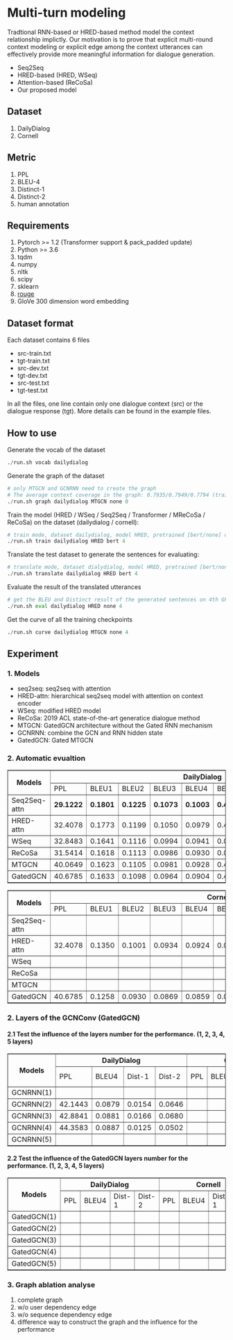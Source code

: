 # Multi-turn modeling
Tradtional RNN-based or HRED-based method model the context relationship implictly.
Our motivation is to prove that explicit multi-round context modeling or explicit edge among the context utterances can effectively provide more meaningful information for dialogue generation.
* Seq2Seq
* HRED-based (HRED, WSeq)
* Attention-based (ReCoSa)
* Our proposed model

## Dataset 
1. DailyDialog
2. Cornell

## Metric
1. PPL
2. BLEU-4
3. Distinct-1
4. Distinct-2
5. human annotation

## Requirements
1. Pytorch >= 1.2 (Transformer support & pack_padded update)
2. Python >= 3.6
3. tqdm
4. numpy
5. nltk
6. scipy
7. sklearn
8. [rouge](https://github.com/pltrdy/rouge)
8. GloVe 300 dimension word embedding

## Dataset format
Each dataset contains 6 files
* src-train.txt
* tgt-train.txt
* src-dev.txt
* tgt-dev.txt
* src-test.txt
* tgt-test.txt

In all the files, one line contain only one dialogue context (src) or the dialogue response (tgt).
More details can be found in the example files.

## How to use
Generate the vocab of the dataset

```python
./run.sh vocab dailydialog 
```

Generate the graph of the dataset

```python
# only MTGCN and GCNRNN need to create the graph
# The average context coverage in the graph: 0.7935/0.7949/0.7794 (train/test/dev) 
./run.sh graph dailydialog MTGCN none 0 
```

Train the model (HRED / WSeq / Seq2Seq / Transformer / MReCoSa / ReCoSa) on the dataset (dailydialog / cornell):

```python
# train mode, dataset dailydialog, model HRED, pretrained [bert/none] on 4th GPU
./run.sh train dailydialog HRED bert 4
```

Translate the test dataset to generate the sentences for evaluating:

```python
# translate mode, dataset dialydialog, model HRED, pretrained [bert/none] on 4th GPU
./run.sh translate dailydialog HRED bert 4
```

Evaluate the result of the translated utterances

```python
# get the BLEU and Distinct result of the generated sentences on 4th GPU (BERTScore need it)
./run.sh eval dailydialog HRED none 4
```

Get the curve of all the training checkpoints

```python
./run.sh curve dailydialog MTGCN none 4
```

## Experiment

### 1. Models
* seq2seq: seq2seq with attention
* HRED-attn: hierarchical seq2seq model with attention on context encoder
* WSeq: modified HRED model
* ReCoSa: 2019 ACL state-of-the-art generatice dialogue method
* MTGCN: GatedGCN architecture without the Gated RNN mechanism
* GCNRNN: combine the GCN and RNN hidden state
* GatedGCN: Gated MTGCN

### 2. Automatic evualtion

<table border="1" align="center">
  <tr>
    <th rowspan="2">Models</th>
    <th colspan="8">DailyDialog</th>
  </tr>
  <tr>
    <td>PPL</td>
    <td>BLEU1</td> 
    <td>BLEU2</td>
    <td>BLEU3</td>
    <td>BLEU4</td>
    <td>BERTScore</td>
    <td>Dist-1</td>
    <td>Dist-2</td>
  </tr>
  <tr>
    <td>Seq2Seq-attn</td>
    <td><strong>29.1222</strong></td>
    <td><strong>0.1801</strong></td>
    <td><strong>0.1225</strong></td>
    <td><strong>0.1073<strong></td>
    <td><strong>0.1003<strong></td>
    <td><strong>0.4528<strong></td>
    <td>0.0237</td>
    <td>0.1101</td>
  </tr>
  <tr>
    <td>HRED-attn</td>
    <td>32.4078</td>
    <td>0.1773</td>
    <td>0.1199</td>
    <td>0.1050</td>
    <td>0.0979</td>
    <td>0.4476</td>
    <td>0.0222</td>
    <td>0.1132</td>
  </tr>
  <tr>
    <td>WSeq</td>
    <td>32.8483</td>
    <td>0.1641</td>
    <td>0.1116</td>
    <td>0.0994</td>
    <td>0.0941</td>
    <td>0.0286</td>
    <td>0.0168</td>
    <td>0.0717</td>
  </tr>
  <tr>
    <td>ReCoSa</td>
    <td>31.5414</td>
    <td>0.1618</td>
    <td>0.1113</td>
    <td>0.0986</td>
    <td>0.0930</td>
    <td>0.0323</td>
    <td>0.0176</td>
    <td>0.0764</td>
  </tr>
  <tr>
    <td>MTGCN</td>
    <td>40.0649</td>
    <td>0.1623</td>
    <td>0.1105</td>
    <td>0.0981</td>
    <td>0.0928</td>
    <td>0.4349</td>
    <td><strong>0.0279<strong></td>
    <td>0.1443</td>
  </tr>
  <tr>
    <td>GatedGCN</td>
    <td>40.6785</td>
    <td>0.1633</td>
    <td>0.1098</td>
    <td>0.0964</td>
    <td>0.0904</td>
    <td>0.4347</td>
    <td>0.0267</td>
    <td><strong>0.1676<\strong></td>
  </tr>
</table>

<table border="1" align="center">
  <tr>
    <th rowspan="2">Models</th>
    <th colspan="8">Cornell</th>
  </tr>
  <tr>
    <td>PPL</td>
    <td>BLEU1</td> 
    <td>BLEU2</td>
    <td>BLEU3</td>
    <td>BLEU4</td>
    <td>BERTScore</td>
    <td>Dist-1</td>
    <td>Dist-2</td>
  </tr>
  <tr>
    <td>Seq2Seq-attn</td>
    <td></td>
    <td></td>
    <td></td>
    <td></td>
    <td></td>
    <td></td>
    <td></td>
    <td></td>
  </tr>
  <tr>
    <td>HRED-attn</td>
    <td>32.4078</td>
    <td>0.1350</td>
    <td>0.1001</td>
    <td>0.0934</td>
    <td>0.0924</td>
    <td>0.0145</td>
    <td>0.0162</td>
    <td>0.0698</td>
  </tr>
  <tr>
    <td>WSeq</td>
    <td></td>
    <td></td>
    <td></td>
    <td></td>
    <td></td>
    <td></td>
    <td></td>
    <td></td>
  </tr>
  <tr>
    <td>ReCoSa</td>
    <td></td>
    <td></td>
    <td></td>
    <td></td>
    <td></td>
    <td></td>
    <td></td>
    <td></td>
  </tr>
  <tr>
    <td>MTGCN</td>
    <td></td>
    <td></td>
    <td></td>
    <td></td>
    <td></td>
    <td></td>
    <td></td>
    <td></td>
  </tr>
  <tr>
    <td>GatedGCN</td>
    <td>40.6785</td>
    <td>0.1258</td>
    <td>0.0930</td>
    <td>0.0869</td>
    <td>0.0859</td>
    <td>0.0126</td>
    <td><strong>0.0358<\strong></td>
    <td><strong>0.1462<\strong></td>
  </tr>
</table>

### 2. Layers of the GCNConv (GatedGCN)

#### 2.1 Test the influence of the layers number for the performance. (1, 2, 3, 4, 5 layers)

<table border="1" align="center">
  <tr>
    <th rowspan="2">Models</th>
    <th colspan="4">DailyDialog</th>
    <th colspan="4">Cornell</th>
  </tr>
  <tr>
    <td>PPL</td>
    <td>BLEU4</td> 
    <td>Dist-1</td>
    <td>Dist-2</td>
    <td>PPL</td>
    <td>BLEU4</td>
    <td>Dist-1</td>
    <td>Dist-2</td>
  </tr>
  <tr>
    <td>GCNRNN(1)</td>
    <td></td>
    <td></td>
    <td></td>
    <td></td>
    <td></td>
    <td></td>
    <td></td>
    <td></td>
  </tr>
  <tr>
    <td>GCNRNN(2)</td>
    <td>42.1443</td>
    <td>0.0879</td>
    <td>0.0154</td>
    <td>0.0646</td>
    <td></td>
    <td></td>
    <td></td>
    <td></td>
  </tr>
  <tr>
    <td>GCNRNN(3)</td>
    <td>42.8841</td>
    <td>0.0881</td>
    <td>0.0166</td>
    <td>0.0680</td>
    <td></td>
    <td></td>
    <td></td>
    <td></td>
  </tr>
  <tr>
    <td>GCNRNN(4)</td>
    <td>44.3583</td>
    <td>0.0887</td>
    <td>0.0125</td>
    <td>0.0502</td>
    <td></td>
    <td></td>
    <td></td>
    <td></td>
  </tr>
  <tr>
    <td>GCNRNN(5)</td>
    <td></td>
    <td></td>
    <td></td>
    <td></td>
    <td></td>
    <td></td>
    <td></td>
    <td></td>
  </tr>
</table>


#### 2.2 Test the influence of the GatedGCN layers number for the performance. (1, 2, 3, 4, 5 layers)

<table border="1" align="center">
  <tr>
    <th rowspan="2">Models</th>
    <th colspan="4">DailyDialog</th>
    <th colspan="4">Cornell</th>
  </tr>
  <tr>
    <td>PPL</td>
    <td>BLEU4</td> 
    <td>Dist-1</td>
    <td>Dist-2</td>
    <td>PPL</td>
    <td>BLEU4</td>
    <td>Dist-1</td>
    <td>Dist-2</td>
  </tr>
  <tr>
    <td>GatedGCN(1)</td>
    <td></td>
    <td></td>
    <td></td>
    <td></td>
    <td></td>
    <td></td>
    <td></td>
    <td></td>
  </tr>
  <tr>
    <td>GatedGCN(2)</td>
    <td></td>
    <td></td>
    <td></td>
    <td></td>
    <td></td>
    <td></td>
    <td></td>
    <td></td>
  </tr>
  <tr>
    <td>GatedGCN(3)</td>
    <td></td>
    <td></td>
    <td></td>
    <td></td>
    <td></td>
    <td></td>
    <td></td>
    <td></td>
  </tr>
  <tr>
    <td>GatedGCN(4)</td>
    <td></td>
    <td></td>
    <td></td>
    <td></td>
    <td></td>
    <td></td>
    <td></td>
    <td></td>
  </tr>
  <tr>
    <td>GatedGCN(5)</td>
    <td></td>
    <td></td>
    <td></td>
    <td></td>
    <td></td>
    <td></td>
    <td></td>
    <td></td>
  </tr>
</table>


### 3. Graph ablation analyse
1. complete graph
2. w/o user dependency edge
3. w/o sequence dependency edge
4. difference way to construct the graph and the influence for the performance